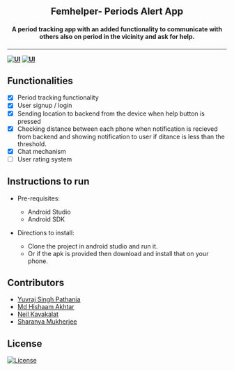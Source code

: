 <p align="center">

</a>
	<h2 align="center"> Femhelper- Periods Alert App </h2>
	<h4 align="center"> A period tracking app with an added functionality to communicate with others also on period in the vicinity and ask for help. <h4>
</p>

--- 
  [![UI ](https://img.shields.io/badge/User%20Interface-Link%20to%20UI-orange?style=flat-square&logo=appveyor)](https://www.figma.com/file/rnbTscS9DpLTvhBnWpMcuG/FemHelper)
  [![UI ](https://img.shields.io/badge/Backend-Link%20to%20DOCS-orange?style=flat-square&logo=appveyor)](https://documenter.getpostman.com/view/7638824/SWTHbEzf?version=latest)


## Functionalities
- [x]  Period tracking functionality
- [x]  User signup / login 
- [x]  Sending location to backend from the device when help button is pressed
- [x]  Checking distance between each phone when notification is recieved from backend and showing notification to user if ditance is less than the threshold.
- [x]  Chat mechanism
- [ ]  User rating system

## Instructions to run

* Pre-requisites:
	-  Android Studio
	-  Android SDK

* Directions to install: 
	-  Clone the project in android studio and run it.
	-  Or if the apk is provided then download and install that on your phone.

## Contributors

* [ Yuvraj Singh Pathania ](https://github.com/batman004)
* [ Md Hishaam Akhtar ](https://github.com/mdhishaamakhtar)
* [ Neil Kavakalat ](https://github.com/neilkava)
* [ Sharanya Mukherjee ](https://github.com/sharanya02)

## License
[![License](http://img.shields.io/:license-mit-blue.svg?style=flat-square)](http://badges.mit-license.org)



